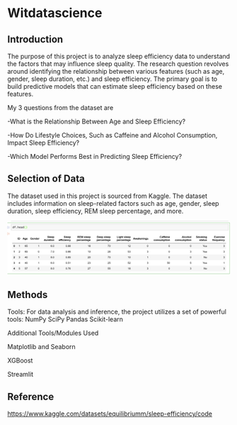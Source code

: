 # Witdatascience
## Introduction
The purpose of this project is to analyze sleep efficiency data to understand the factors that may influence sleep quality. The research question revolves around identifying the relationship between various features (such as age, gender, sleep duration, etc.) and sleep efficiency. The primary goal is to build predictive models that can estimate sleep efficiency based on these features.


My 3 questions from the dataset are

-What is the Relationship Between Age and Sleep Efficiency?

-How Do Lifestyle Choices, Such as Caffeine and Alcohol Consumption, Impact Sleep Efficiency?

-Which Model Performs Best in Predicting Sleep Efficiency?

## Selection of Data

The dataset used in this project is sourced from Kaggle. The dataset includes information on sleep-related factors such as age, gender, sleep duration, sleep efficiency, REM sleep percentage, and more. 

![Ashutosh's github activity graph](https://github.com/joosmith/Witdatascience/blob/main/graph/Data__preview.png)
## Methods
Tools:
For data analysis and inference, the project utilizes a set of powerful tools:
NumPy
SciPy
Pandas 
Scikit-learn

Additional Tools/Modules Used 

Matplotlib and Seaborn

XGBoost

Streamlit

## Reference

https://www.kaggle.com/datasets/equilibriumm/sleep-efficiency/code

